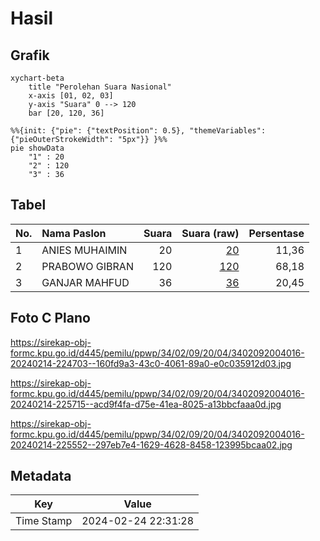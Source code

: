# Hasil

## Grafik

```mermaid
xychart-beta
    title "Perolehan Suara Nasional"
    x-axis [01, 02, 03]
    y-axis "Suara" 0 --> 120
    bar [20, 120, 36]
```

```mermaid
%%{init: {"pie": {"textPosition": 0.5}, "themeVariables": {"pieOuterStrokeWidth": "5px"}} }%%
pie showData
    "1" : 20
    "2" : 120
    "3" : 36
```

## Tabel

| No. | Nama Paslon    | Suara | Suara (raw) | Persentase |
|:--- |:-------------- | -----:| -----------:| ----------:|
| 1   | ANIES MUHAIMIN | 20    | [20][p-1]   | 11,36      |
| 2   | PRABOWO GIBRAN | 120   | [120][p-2]  | 68,18      |
| 3   | GANJAR MAHFUD  | 36    | [36][p-3]   | 20,45      |


[p-1]: https://github.com/gigit-pemilu/pemilu-2024/blob/main/pilpres/hitung-suara/sub/34-di-yogyakarta/sub/02-bantul/sub/09-jetis/sub/2004-trimulyo/sub/016-tps/sub/paslon-1.txt
[p-2]: https://github.com/gigit-pemilu/pemilu-2024/blob/main/pilpres/hitung-suara/sub/34-di-yogyakarta/sub/02-bantul/sub/09-jetis/sub/2004-trimulyo/sub/016-tps/sub/paslon-2.txt
[p-3]: https://github.com/gigit-pemilu/pemilu-2024/blob/main/pilpres/hitung-suara/sub/34-di-yogyakarta/sub/02-bantul/sub/09-jetis/sub/2004-trimulyo/sub/016-tps/sub/paslon-3.txt

## Foto C Plano

https://sirekap-obj-formc.kpu.go.id/d445/pemilu/ppwp/34/02/09/20/04/3402092004016-20240214-224703--160fd9a3-43c0-4061-89a0-e0c035912d03.jpg

https://sirekap-obj-formc.kpu.go.id/d445/pemilu/ppwp/34/02/09/20/04/3402092004016-20240214-225715--acd9f4fa-d75e-41ea-8025-a13bbcfaaa0d.jpg

https://sirekap-obj-formc.kpu.go.id/d445/pemilu/ppwp/34/02/09/20/04/3402092004016-20240214-225552--297eb7e4-1629-4628-8458-123995bcaa02.jpg


## Metadata

| Key        | Value               |
| ---------- | ------------------- |
| Time Stamp | 2024-02-24 22:31:28 |



